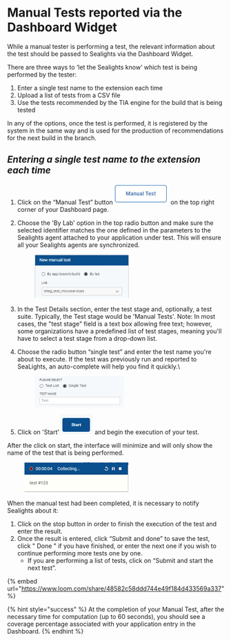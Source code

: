 # Manual Tests reported via the Dashboard Widget

While a manual tester is performing a test, the relevant information about the test should be passed to Sealights via the Dashboard Widget.

There are three ways to ‘let the Sealights know’ which test is being performed by the tester:

1. Enter a single test name to the extension each time
2. Upload a list of tests from a CSV file
3. Use the tests recommended by the TIA engine for the build that is being tested

In any of the options, once the test is performed, it is registered by the system in the same way and is used for the production of recommendations for the next build in the branch.

## _**Entering a single test name to the extension each time**_

1. Click on the “Manual Test” button<img src="../../../../.gitbook/assets/image (2).png" alt="" data-size="line"> on the top right corner of your Dashboard page.&#x20;
2.  Choose the 'By Lab' option in the top radio button and make sure the selected identifier matches the one defined in the parameters to the Sealights agent attached to your application under test. This will ensure all your Sealights agents are synchronized.



    <figure><img src="../../../../.gitbook/assets/image (12).png" alt="" width="218"><figcaption></figcaption></figure>
3. In the Test Details section, enter the test stage and, optionally, a test suite. Typically, the Test stage would be 'Manual Tests'. Note: In most cases, the "test stage" field is a text box allowing free text; however, some organizations have a predefined list of test stages, meaning you'll have to select a test stage from a drop-down list. &#x20;
4.  Choose the radio button “single test” and enter the test name you're about to execute. If the test was previously run and reported to SeaLights, an auto-complete will help you find it quickly.\


    <figure><img src="../../../../.gitbook/assets/image (17).png" alt="" width="207"><figcaption></figcaption></figure>
5. Click on 'Start'<img src="../../../../.gitbook/assets/image (1) (1).png" alt="" data-size="line"> and begin the execution of your test.

After the click on start, the interface will minimize and will only show the name of the test that is being performed.

<figure><img src="../../../../.gitbook/assets/image (3).png" alt="" width="241"><figcaption></figcaption></figure>

When the manual test had been completed, it is necessary to notify Sealights about it:

1. Click on the stop button in order to finish the execution of the test and enter the result.
2. Once the result is entered, click “Submit and done” to save the test, click " Done " if you have finished, or enter the next one if you wish to continue performing more tests one by one.
   * If you are performing a list of tests, click on “Submit and start the next test”.

{% embed url="https://www.loom.com/share/48582c58ddd744e49f184d433569a337" %}

{% hint style="success" %}
At the completion of your Manual Test, after the necessary time for computation (up to 60 seconds), you should see a coverage percentage associated with your application entry in the Dashboard.
{% endhint %}
